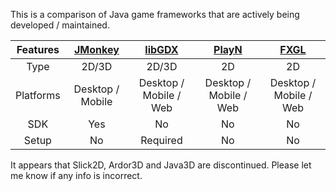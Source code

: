 This is a comparison of Java game frameworks that are actively being developed / maintained.

Features | [JMonkey](https://github.com/jMonkeyEngine/jmonkeyengine) | [libGDX](https://github.com/libgdx/libgdx) | [PlayN](https://github.com/playn/playn) | [FXGL](https://github.com/AlmasB/FXGL)
:---:           | :---:            | :---:                  | :---:                  | :---:
Type            | 2D/3D            | 2D/3D                  | 2D                     | 2D
Platforms       | Desktop / Mobile | Desktop / Mobile / Web | Desktop / Mobile / Web | Desktop / Mobile / Web
SDK             | Yes              | No                     | No                     | No
Setup           | No               | Required               | No                     | No

It appears that Slick2D, Ardor3D and Java3D are discontinued.
Please let me know if any info is incorrect.